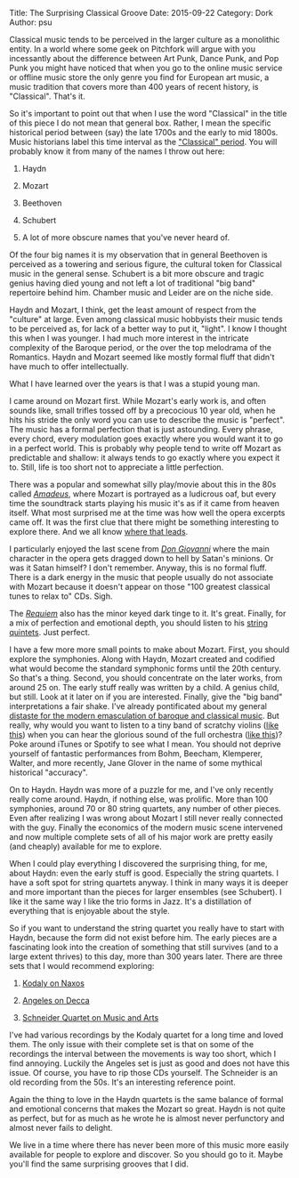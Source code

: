 Title: The Surprising Classical Groove
Date: 2015-09-22
Category: Dork
Author: psu

Classical music tends to be perceived in the larger culture as a monolithic entity. In a world where some geek on Pitchfork will argue with you incessantly about the difference between Art Punk, Dance Punk, and Pop Punk you might have noticed that when you go to the online music service or offline music store the only genre you find for European art music, a music tradition that covers more than 400 years of recent history, is "Classical". That's it.

So it's important to point out that when I use the word "Classical" in the title of this piece I do not mean that general box. Rather, I mean the specific historical period between (say) the late 1700s and the early to mid 1800s. Music historians label this time interval as the <a href="https://en.wikipedia.org/wiki/Classical_period_(music)">"Classical" period</a>. You will probably know it from many of the names I throw out here:

1. Haydn

2. Mozart

3. Beethoven

4. Schubert

5. A lot of more obscure names that you've never heard of.

Of the four big names it is my observation that in general Beethoven is perceived as a towering and serious figure, the cultural token for Classical music in the general sense. Schubert is a bit more obscure and tragic genius having died young and not left a lot of traditional "big band" repertoire behind him. Chamber music and Leider are on the niche side.

Haydn and Mozart, I think, get the least amount of respect from the "culture" at large. Even among classical music hobbyists their music tends to be perceived as, for lack of a better way to put it, "light". I know I thought this when I was younger. I had much more interest in the intricate complexity of the Baroque period, or the over the top melodrama of the Romantics. Haydn and Mozart seemed like mostly formal fluff that didn't have much to offer intellectually.

What I have learned over the years is that I was a stupid young man.

I came around on Mozart first. While Mozart's early work is, and often sounds like, small trifles tossed off by a precocious 10 year old, when he hits his stride the only word you can use to describe the music is "perfect". The music has a formal perfection that is just astounding. Every phrase, every chord, every modulation goes exactly where you would want it to go in a perfect world. This is probably why people tend to write off Mozart as predictable and shallow: it always tends to go exactly where you expect it to. Still, life is too short not to appreciate a little perfection.

There was a popular and somewhat silly play/movie about this in the 80s called <a href="http://www.imdb.com/title/tt0086879/"><em>Amadeus</em></a>, where Mozart is portrayed as a ludicrous oaf, but every time the soundtrack starts playing his music it's as if it came from heaven itself. What most surprised me at the time was how well the opera excerpts came off. It was the first clue that there might be something interesting to explore there. And we all know <a href="http://mutable-states.com/how-to-ring.html">where that leads</a>.

I particularly enjoyed the last scene from <a href="https://itun.es/us/5WCoP"><em>Don Giovanni</em></a> where the main character in the opera gets dragged down to hell by Satan's minions. Or was it Satan himself? I don't remember. Anyway, this is no formal fluff. There is a dark energy in the music that people usually do not associate with Mozart because it doesn't appear on those "100 greatest classical tunes to relax to" CDs. Sigh.

The <a href="https://itun.es/us/sjAr"><em>Requiem</em></a> also has the minor keyed dark tinge to it. It's great. Finally, for a mix of perfection and emotional depth, you should listen to his <a href="https://itun.es/us/AMEGe">string quintets</a>. Just perfect.

I have a few more more small points to make about Mozart. First, you should explore the symphonies. Along with Haydn, Mozart created and codified what would become the standard symphonic forms until the 20th century. So that's a thing. Second, you should concentrate on the later works, from around 25 on. The early stuff really was written by a child. A genius child, but still. Look at it later on if you are interested. Finally, give the "big band" interpretations a fair shake. I've already pontificated about my general <a href="http://mutable-states.com/nouvelle-old-music.html">distaste for the modern emasculation of baroque and classical music</a>. But really, why would you want to listen to a tiny band of scratchy violins (<a href="https://itun.es/us/RYFfn">like this</a>) when you can hear the glorious sound of the full orchestra (<a href="https://itun.es/us/sg-V5">like this</a>)? Poke around iTunes or Spotify to see what I mean. You should not deprive yourself of fantastic performances from Bohm, Beecham, Klemperer, Walter, and more recently, Jane Glover in the name of some mythical historical "accuracy". 

On to Haydn. Haydn was more of a puzzle for me, and I've only recently really come around. Haydn, if nothing else, was prolific. More than 100 symphonies, around 70 or 80 string quartets, any number of other pieces. Even after realizing I was wrong about Mozart I still never really connected with the guy. Finally the economics of the modern music scene intervened and now multiple complete sets of all of his major work are pretty easily (and cheaply) available for me to explore.

When I could play everything I discovered the surprising thing, for me, about Haydn: even the early stuff is good. Especially the string quartets. I have a soft spot for string quartets anyway. I think in many ways it is deeper and more important than the pieces for larger ensembles (see Schubert). I like it the same way I like the trio forms in Jazz. It's a distillation of everything that is enjoyable about the style.

So if you want to understand the string quartet you really have to start with Haydn, because the form did not exist before him. The early pieces are a fascinating look into the creation of something that still survives (and to a large extent thrives) to this day, more than 300 years later. There are three sets that I would recommend exploring:

1. <a href="https://itun.es/us/Z-yNr">Kodaly on Naxos</a>

2. <a href="http://www.amazon.com/gp/product/B007CW2FGG">Angeles on Decca</a>

3. <a href="https://itun.es/us/EuF93">Schneider Quartet on Music and Arts</a> 

I've had various recordings by the Kodaly quartet for a long time and loved them. The only issue with their complete set is that on some of the recordings the interval between the movements is way too short, which I find annoying. Luckily the Angeles set is just as good and does not have this issue. Of course, you have to rip those CDs yourself. The Schneider is an old recording from the 50s. It's an interesting reference point.

Again the thing to love in the Haydn quartets is the same balance of formal and emotional concerns that makes the Mozart so great. Haydn is not quite as perfect, but for as much as he wrote he is almost never perfunctory and almost never fails to delight.

We live in a time where there has never been more of this music more easily available for people to explore and discover. So you should go to it. Maybe you'll find the same surprising grooves that I did.
